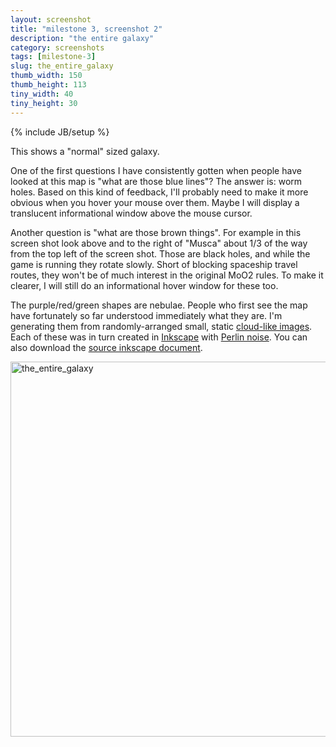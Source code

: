 ```yaml
---
layout: screenshot
title: "milestone 3, screenshot 2"
description: "the entire galaxy"
category: screenshots
tags: [milestone-3]
slug: the_entire_galaxy
thumb_width: 150
thumb_height: 113
tiny_width: 40
tiny_height: 30
---
```

{% include JB/setup %}

This shows a "normal" sized galaxy. 

One of the first questions I have consistently gotten when people have looked at this map is "what are those blue lines"? The answer is: worm holes. Based on this kind of feedback, I'll probably need to make it more obvious when you hover your mouse over them. Maybe I will display a translucent informational window above the mouse cursor.

Another question is "what are those brown things". For example in this screen shot look above and to the right of "Musca" about 1/3 of the way from the top left of the screen shot. Those are black holes, and while the game is running they rotate slowly. Short of blocking spaceship travel routes, they won't be of much interest in the original MoO2 rules. To make it clearer, I will still do an informational hover window for these too.

The purple/red/green shapes are nebulae. People who first see the map have fortunately so far understood immediately what they are. I'm generating them from randomly-arranged small, static <a href="https://github.com/greenmoss/NotOrion/tree/master/resources/images">cloud-like images</a>. Each of these was in turn created in <a href="http://inkscape.org/">Inkscape</a> with <a href="http://en.wikipedia.org/wiki/Perlin_noise">Perlin noise</a>. You can also download the <a href="https://github.com/greenmoss/NotOrion/blob/master/resources/images/src/nebulae.svg">source inkscape document</a>.

<img height='600' width='800' alt='the_entire_galaxy' src='{{ BASE_PATH }}/img/screenshots/2012-10-13/milestone-3/the_entire_galaxy.png' />
